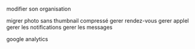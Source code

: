 modifier son organisation

migrer photo sans thumbnail compressé
gerer rendez-vous
gerer applel
gerer les notifications
gerer les messages

google analytics

